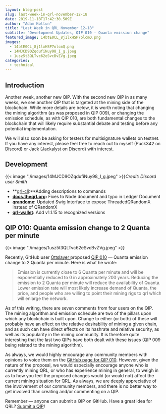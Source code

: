 ```yaml
---
layout: blog-post
slug: last-week-in-qrl-november-12-18
date: 2019-11-18T17:42:30.509Z
author: "Adam Koltun"
title: "Last Week in QRL November 12–18"
subtitle: "Development Updates, QIP 010 — Quanta emission change"
featured_image: 14btE0CL_8j1lxHSP7olcmQ.png
images:
  - 14btE0CL_8j1lxHSP7olcmQ.png
  - 14MJCD9OZqdufiNuy98_I_g.jpeg
  - 1usz5t3QLTvc62eSvcBvZVg.jpeg
categories:
  - technical 
---
```


## Introduction

Another week, another new QIP. With the second new QIP in as many weeks, we see another QIP that is targeted at the mining side of the blockchain. While more details are below, it is worth noting that changing the mining algorithm (as was proposed in QIP 009), or changing the emission schedule, as with QIP 010, are both fundamental changes to the blockchain that will likely require substantial debate and testing before any potential implementation.

We will also soon be asking for testers for multisignature wallets on testnet. If you have any interest, please feel free to reach out to myself (Puck342 on Discord) or Jack (Jackalyst on Discord) with interest.

## Development

{{< image "./images/14MJCD9OZqdufiNuy98_I_g.jpeg" >}}*Credit: Discord user Smith*

* **[qrl-cli](https://github.com/theQRL/qrl-cli/commit/fcc8f914c9bdcb534beaa59c1390641ca2c8086c):**Adding descriptions to commands
* **[docs.theqrl.org](https://github.com/theQRL/docs.theqrl.org/commit/251095a3d7e9826cecadce6cf4c3e4aab3812b1f):** Fixes to Node document and typo in Ledger Document
* **[qrandomx](https://github.com/theQRL/qrandomx/commit/2bca2fe13eeffe5227a05e18e167fa4ae236ea73):** Updated Swig Interface to expose ThreadedQRandomX instead of QRandomX
* **[qrl-wallet](https://github.com/theQRL/qrl-wallet/commit/093119ef0d9697fd6541bea0402476a751181dd0):** Add v1.1.15 to recognized versions

## QIP 010: Quanta emission change to 2 Quanta per minute

{{< image "./images/1usz5t3QLTvc62eSvcBvZVg.jpeg" >}}

Recently, GitHub user [Ottslayer ](https://github.com/Ottslayer)proposed [QIP 010](https://github.com/theQRL/qips/pull/21) — Quanta emission change to 2 Quanta per minute. Here is what he wrote:

> Emission is currently close to 6 Quanta per minute and will be exponentially reduced to 0 in approximately 200 years. Reducing the emission to 2 Quanta per minute will reduce the availability of Quanta.
> Lower emission rate will most likely increase demand of Quanta, the price, and people who are willing to point their mining rigs to qrl which will enlarge the network.

As of this writing, there are seven comments from four users on the QIP. The mining algorithm and emission schedule are two of the pillars upon which any blockchain is built upon. Change to either (or both) of these will probably have an effect on the relative desirability of mining a given chain, and as such can have direct effects on its hashrate and relative security, as well as its popularity in the mining community. It is therefore quite interesting that the last two QIPs have both dealt with these issues (QIP 009 being related to the mining algorithm).

As always, we would highly encourage any community members with opinions to voice them on the [GitHub page for QIP 010](https://github.com/theQRL/qips/pull/21). However, given the nature of the proposal, we would especially encourage anyone who is currently mining QRL, or who has experience mining in general, to weigh in as to how you feel the proposed changes would (or would not) affect the current mining situation for QRL. As always, we are deeply appreciative of the involvement of our community members, and there is no better way to get involved than creating and/or commenting on a QIP.

Remember — anyone can submit a QIP on GitHub. Have a great idea for QRL? [Submit a QIP](https://github.com/theQRL/qips)!